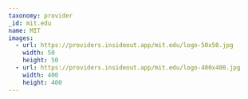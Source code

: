 ```yaml
---
taxonomy: provider
_id: mit.edu
name: MIT
images:
  - url: https://providers.insideout.app/mit.edu/logo-50x50.jpg
    width: 50
    height: 50
  - url: https://providers.insideout.app/mit.edu/logo-400x400.jpg
    width: 400
    height: 400
---
```

